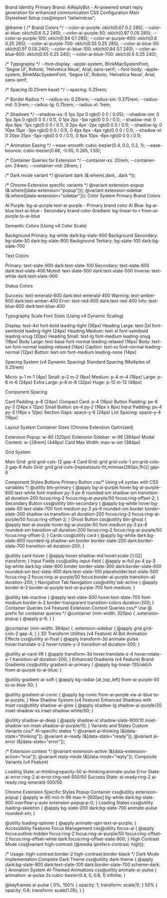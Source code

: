 Brand Identity
Primary Brand: AiReplyBot - AI-powered smart reply generation for enhanced communication
CSS Configuration
Main Stylesheet Setup
css@import "tailwindcss";

@theme {
  /* Brand Colors */
  --color-ai-purple: oklch(0.67 0.2 285);
  --color-ai-blue: oklch(0.6 0.2 240);
  --color-ai-purple-50: oklch(0.97 0.05 285);
  --color-ai-purple-100: oklch(0.94 0.1 285);
  --color-ai-purple-600: oklch(0.6 0.25 285);
  --color-ai-purple-700: oklch(0.55 0.25 285);
  --color-ai-blue-50: oklch(0.97 0.05 240);
  --color-ai-blue-100: oklch(0.94 0.1 240);
  --color-ai-blue-600: oklch(0.55 0.25 240);
  --color-ai-blue-700: oklch(0.5 0.25 240);

  /* Typography */
  --font-display: -apple-system, BlinkMacSystemFont, 'Segoe UI', Roboto, 'Helvetica Neue', Arial, sans-serif;
  --font-body: -apple-system, BlinkMacSystemFont, 'Segoe UI', Roboto, 'Helvetica Neue', Arial, sans-serif;

  /* Spacing (0.25rem base) */
  --spacing: 0.25rem;

  /* Border Radius */
  --radius-xs: 0.25rem;
  --radius-sm: 0.375rem;
  --radius-md: 0.5rem;
  --radius-lg: 0.75rem;
  --radius-xl: 1rem;

  /* Shadows */
  --shadow-xs: 0 1px 2px 0 rgb(0 0 0 / 0.05);
  --shadow-sm: 0 1px 3px 0 rgb(0 0 0 / 0.1), 0 1px 2px -1px rgb(0 0 0 / 0.1);
  --shadow-md: 0 4px 6px -1px rgb(0 0 0 / 0.1), 0 2px 4px -2px rgb(0 0 0 / 0.1);
  --shadow-lg: 0 10px 15px -3px rgb(0 0 0 / 0.1), 0 4px 6px -4px rgb(0 0 0 / 0.1);
  --shadow-xl: 0 20px 25px -5px rgb(0 0 0 / 0.1), 0 8px 10px -6px rgb(0 0 0 / 0.1);

  /* Animation Easing */
  --ease-smooth: cubic-bezier(0.4, 0.0, 0.2, 1);
  --ease-bounce: cubic-bezier(0.68, -0.55, 0.265, 1.55);

  /* Container Queries for Extension */
  --container-xs: 20rem;
  --container-sm: 24rem;
  --container-md: 28rem;
}

/* Dark mode variant */
@variant dark (&:where(.dark, .dark *));

/* Chrome Extension specific variants */
@variant extension-popup (&:where([data-extension="popup"]));
@variant extension-sidebar (&:where([data-extension="sidebar"]));
Color System
Primary Brand Colors

AI Purple: bg-ai-purple text-ai-purple - Primary brand color
AI Blue: bg-ai-blue text-ai-blue - Secondary brand color
Gradient: bg-linear-to-r from-ai-purple to-ai-blue

Semantic Colors (Using v4 Color Scale)

Background Primary: bg-white dark:bg-slate-900
Background Secondary: bg-slate-50 dark:bg-slate-800
Background Tertiary: bg-slate-100 dark:bg-slate-700

Text Colors

Primary: text-slate-900 dark:text-slate-100
Secondary: text-slate-600 dark:text-slate-400
Muted: text-slate-500 dark:text-slate-500
Inverse: text-white dark:text-slate-900

Status Colors

Success: text-emerald-600 dark:text-emerald-400
Warning: text-amber-600 dark:text-amber-400
Error: text-red-600 dark:text-red-400
Info: text-blue-600 dark:text-blue-400

Typography Scale
Font Sizes (Using v4 Dynamic Scaling)

Display: text-4xl font-bold leading-tight (36px)
Heading Large: text-2xl font-semibold leading-tight (24px)
Heading Medium: text-xl font-semibold leading-snug (20px)
Heading Small: text-lg font-medium leading-snug (18px)
Body Large: text-base font-normal leading-relaxed (16px)
Body: text-sm font-normal leading-relaxed (14px)
Caption: text-xs font-normal leading-normal (12px)
Button: text-sm font-medium leading-none (14px)

Spacing System (v4 Dynamic Spacing)
Standard Spacing (Multiples of 0.25rem)

Micro: p-1 m-1 (4px)
Small: p-2 m-2 (8px)
Medium: p-4 m-4 (16px)
Large: p-6 m-6 (24px)
Extra Large: p-8 m-8 (32px)
Huge: p-12 m-12 (48px)

Component Spacing

Card Padding: p-6 (24px)
Compact Card: p-4 (16px)
Button Padding: px-6 py-3 (24px x 12px)
Small Button: px-4 py-2 (16px x 8px)
Input Padding: px-4 py-3 (16px x 12px)
Section Gaps: space-y-6 (24px)
List Spacing: space-y-4 (16px)

Layout System
Container Sizes (Chrome Extension Optimized)

Extension Popup: w-80 (320px)
Extension Sidebar: w-96 (384px)
Modal Content: w-[28rem] (448px)
Card Max Width: max-w-sm (384px)

Grid System

Main Grid: grid grid-cols-12 gap-4
Card Grid: grid grid-cols-1 sm:grid-cols-2 gap-6
Auto Grid: grid grid-cols-[repeat(auto-fit,minmax(280px,1fr))] gap-6

Component Styles
Buttons
Primary Button
css/* Using v4 syntax with CSS variables */
@utility btn-primary {
  @apply bg-ai-purple hover:bg-ai-purple-600 
         text-white font-medium py-3 px-6 
         rounded-sm shadow-sm 
         transition-all duration-200 
         focus:ring-2 focus:ring-ai-purple/50 focus:ring-offset-2;
}
Secondary Button
css@utility btn-secondary {
  @apply bg-white hover:bg-slate-50 
         text-slate-700 font-medium py-3 px-6 
         rounded-sm border border-slate-300 shadow-xs
         transition-all duration-200
         focus:ring-2 focus:ring-ai-purple/50 focus:ring-offset-2;
}
Ghost Button
css@utility btn-ghost {
  @apply text-ai-purple hover:bg-ai-purple-50 
         font-medium py-3 px-6 rounded-sm
         transition-all duration-200
         focus:ring-2 focus:ring-ai-purple/50 focus:ring-offset-2;
}
Cards
css@utility card {
  @apply bg-white dark:bg-slate-800 
         rounded-lg shadow-sm border border-slate-200 dark:border-slate-700
         transition-all duration-200;
}

@utility card-hover {
  @apply hover:shadow-md hover:scale-[1.02] transform;
}
Input Fields
css@utility input-field {
  @apply w-full px-4 py-3 
         bg-white dark:bg-slate-800
         border border-slate-300 dark:border-slate-600
         rounded-sm
         text-slate-900 dark:text-slate-100
         placeholder:text-slate-500
         focus:ring-2 focus:ring-ai-purple/50 focus:border-ai-purple
         transition-all duration-200;
}
Navigation
Tab Navigation
css@utility tab-active {
  @apply border-b-2 border-ai-purple text-ai-purple-700 font-medium;
}

@utility tab-inactive {
  @apply text-slate-500 hover:text-slate-700 font-medium
         border-b-2 border-transparent
         transition-colors duration-200;
}
Container Queries (v4 Feature)
Extension Context Queries
css/* Use @ prefix for container queries */
@container (min-width: 320px) {
  .extension-popup {
    @apply p-6;
  }
}

@container (min-width: 384px) {
  .extension-sidebar {
    @apply grid grid-cols-2 gap-4;
  }
}
3D Transform Utilities (v4 Feature)
AI Bot Animation Effects
css@utility ai-float {
  @apply transform-3d animate-pulse
         hover:translate-z-2 hover:rotate-y-3
         transition-all duration-300;
}

@utility ai-card-lift {
  @apply transform-3d
         hover:translate-z-4 hover:rotate-x-1
         transition-all duration-200;
}
Enhanced Gradients (v4 Feature)
Brand Gradients
css@utility gradient-ai-primary {
  @apply bg-linear-135/oklch from-ai-purple to-ai-blue;
}

@utility gradient-ai-soft {
  @apply bg-radial-[at_top_left] from-ai-purple-50 to-ai-blue-50;
}

@utility gradient-ai-conic {
  @apply bg-conic from-ai-purple via-ai-blue to-ai-purple;
}
New Shadow System (v4 Feature)
Enhanced Shadows with Inset
css@utility shadow-ai-glow {
  @apply shadow-lg shadow-ai-purple/20
         inset-shadow-xs inset-shadow-white/50;
}

@utility shadow-ai-deep {
  @apply shadow-xl shadow-slate-900/10
         inset-shadow-sm inset-shadow-ai-purple/10;
}
Variants and States
Custom Variants
css/* AI-specific states */
@variant ai-thinking (&[data-state="thinking"]);
@variant ai-ready (&[data-state="ready"]);
@variant ai-error (&[data-state="error"]);

/* Extension context */
@variant extension-active (&[data-extension-active="true"]);
@variant reply-mode (&[data-mode="reply"]);
Composite Variants (v4 Feature)

Loading State: ai-thinking:opacity-50 ai-thinking:animate-pulse
Error State: ai-error:ring-2 ai-error:ring-red-500/50
Success State: ai-ready:ring-2 ai-ready:ring-emerald-500/50

Chrome Extension Specific Styles
Popup Container
css@utility extension-popup {
  @apply w-80 min-h-96 max-h-[600px]
         bg-white dark:bg-slate-900
         overflow-y-auto
         extension-popup:p-0;
}
Loading States
css@utility loading-skeleton {
  @apply bg-slate-200 dark:bg-slate-700
         animate-pulse rounded-sm;
}

@utility loading-spinner {
  @apply animate-spin text-ai-purple;
}
Accessibility Features
Focus Management
css@utility focus-ai {
  @apply focus:outline-hidden 
         focus:ring-2 focus:ring-ai-purple/50 focus:ring-offset-2
         focus:ring-offset-white dark:focus:ring-offset-slate-900;
}
High Contrast Mode
css@variant high-contrast (@media (prefers-contrast: high));

/* Usage: high-contrast:border-2 high-contrast:border-black */
Dark Mode Implementation
Complete Dark Theme
css@utility dark-theme {
  @apply dark:bg-slate-900 dark:text-slate-100
         dark:border-slate-700
         scheme-dark;
}
Animation System
AI-Themed Animations
css@utility animate-ai-pulse {
  animation: ai-pulse 2s cubic-bezier(0.4, 0, 0.6, 1) infinite;
}

@keyframes ai-pulse {
  0%, 100% { 
    opacity: 1; 
    transform: scale(1);
  }
  50% { 
    opacity: 0.8; 
    transform: scale(1.05);
  }
}
